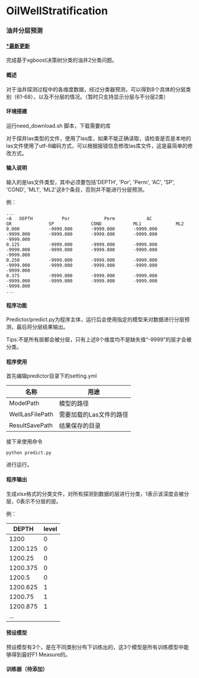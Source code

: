 # OilWellStratification

### 油井分层预测



#### <u>*最新更新</u>

完成基于xgboost决策树分类的油井2分类问题。



#### 概述

对于油井探测过程中的各维度数据，经过分类器预测，可以得到8个具体的分层类别（61-68），以及不分层的情况。（暂时只支持显示分层与不分层2类）



#### 环境搭建

运行need_download.sh 脚本，下载需要的库

对于探井las类型的文件，使用了las库，如果不能正确读取，请检查是否是本地的las文件使用了utf-8编码方式，可以根据报错信息修改las库文件，这是最简单的修改方式。



#### 输入说明

输入的是las文件类型，其中必须要包括'DEPTH', 'Por', 'Perm', 'AC', 'SP', 'COND', 'ML1', 'ML2'这8个条目，否则并不能进行分层预测。

例：

```
...
~A   DEPTH           Por             Perm            AC              GR              SP              COND            ML1             ML2             
0.000           -9999.000       -9999.000       -9999.000       -9999.000       -9999.000       -9999.000       -9999.000       -9999.000       
0.125           -9999.000       -9999.000       -9999.000       -9999.000       -9999.000       -9999.000       -9999.000       -9999.000       
0.250           -9999.000       -9999.000       -9999.000       -9999.000       -9999.000       -9999.000       -9999.000       -9999.000       
0.375           -9999.000       -9999.000       -9999.000       -9999.000       -9999.000       -9999.000       -9999.000       -9999.000       
...
```



#### 程序功能

Predictor/predict.py为程序主体，运行后会使用指定的模型来对数据进行分层预测，最后将分层结果输出。

Tips:不是所有层都会被分层，只有上述8个维度均不是缺失值“-9999”的层才会被分类。



#### 程序使用

首先编辑predictor目录下的setting.yml

| 名称            | 用途                    |
| --------------- | ----------------------- |
| ModelPath       | 模型的路径              |
| WellLasFilePath | 需要加载的Las文件的路径 |
| ResultSavePath  | 结果保存的目录          |

接下来使用命令

```
python predict.py
```

进行运行。



#### 程序输出

生成xlsx格式的分类文件，对所有探测到数据的层进行分类，1表示该深度会被分层，0表示不分层的层。

例：

| DEPTH    | level |
| -------- | ----- |
| 1200     | 0     |
| 1200.125 | 0     |
| 1200.25  | 0     |
| 1200.375 | 0     |
| 1200.5   | 0     |
| 1200.625 | 1     |
| 1200.75  | 1     |
| 1200.875 | 1     |
| ...      |       |



#### 预设模型

预设模型有3个，是在不同类别分布下训练出的，这3个模型是所有训练模型中能够得到最好F1 Measure的。



#### 训练器（待添加）